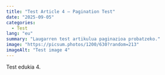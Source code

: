 ```yaml
---
title: "Test Article 4 — Pagination Test"
date: "2025-09-05"
categories:
  - Test
lang: "eu"
summary: "Laugarren test artikulua paginazioa probatzeko."
image: "https://picsum.photos/1200/630?random=213"
imageAlt: "Test image 4"
---
```


Test edukia 4.
